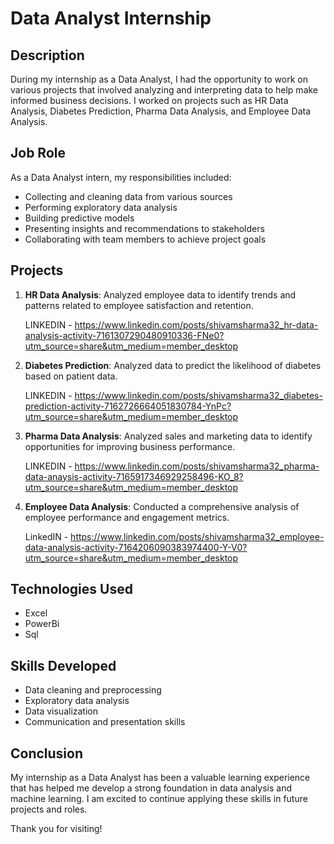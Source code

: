 # Data Analyst Internship

## Description
During my internship as a Data Analyst, I had the opportunity to work on various projects that involved analyzing and interpreting data to help make informed business decisions. I worked on projects such as HR Data Analysis, Diabetes Prediction, Pharma Data Analysis, and Employee Data Analysis.

## Job Role
As a Data Analyst intern, my responsibilities included:
- Collecting and cleaning data from various sources
- Performing exploratory data analysis
- Building predictive models
- Presenting insights and recommendations to stakeholders
- Collaborating with team members to achieve project goals

## Projects
1. **HR Data Analysis**: Analyzed employee data to identify trends and patterns related to employee satisfaction and retention.
   
   LINKEDIN - https://www.linkedin.com/posts/shivamsharma32_hr-data-analysis-activity-7161307290480910336-FNe0?utm_source=share&utm_medium=member_desktop

3. **Diabetes Prediction**: Analyzed data to predict the likelihood of diabetes based on patient data.
   
   LINKEDIN - https://www.linkedin.com/posts/shivamsharma32_diabetes-prediction-activity-7162726664051830784-YnPc?utm_source=share&utm_medium=member_desktop
   
5. **Pharma Data Analysis**: Analyzed sales and marketing data to identify opportunities for improving business performance.
   
   LINKEDIN - https://www.linkedin.com/posts/shivamsharma32_pharma-data-anaysis-activity-7165917346929258496-KO_8?utm_source=share&utm_medium=member_desktop
   
7. **Employee Data Analysis**: Conducted a comprehensive analysis of employee performance and engagement metrics.
   
   LinkedIN - https://www.linkedin.com/posts/shivamsharma32_employee-data-analysis-activity-7164206090383974400-Y-V0?utm_source=share&utm_medium=member_desktop

## Technologies Used
- Excel
- PowerBi
- Sql
 
## Skills Developed
- Data cleaning and preprocessing
- Exploratory data analysis
- Data visualization
- Communication and presentation skills

## Conclusion
My internship as a Data Analyst has been a valuable learning experience that has helped me develop a strong foundation in data analysis and machine learning. I am excited to continue applying these skills in future projects and roles.


Thank you for visiting!

